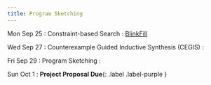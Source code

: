 ```yaml
---
title: Program Sketching
---
```


Mon Sep 25
: Constraint-based Search
  : [BlinkFill](https://www.microsoft.com/en-us/research/wp-content/uploads/2016/09/vldb16.pdf)

Wed Sep 27
: Counterexample Guided Inductive Synthesis (CEGIS)
  : []()

Fri Sep 29
: Program Sketching
  : []()

Sun Oct 1
: **Project Proposal Due**{: .label .label-purple }
